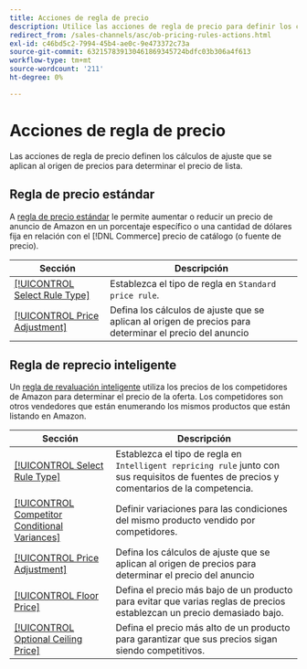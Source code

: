 ```yaml
---
title: Acciones de regla de precio
description: Utilice las acciones de regla de precio para definir los cálculos de ajuste que se aplican al origen de precios para determinar el precio de cotización de Amazon.
redirect_from: /sales-channels/asc/ob-pricing-rules-actions.html
exl-id: c46bd5c2-7994-45b4-ae0c-9e473372c73a
source-git-commit: 632157839130461869345724bdfc03b306a4f613
workflow-type: tm+mt
source-wordcount: '211'
ht-degree: 0%

---
```


# Acciones de regla de precio

Las acciones de regla de precio definen los cálculos de ajuste que se aplican al origen de precios para determinar el precio de lista.

## Regla de precio estándar

A [regla de precio estándar](./standard-price-rules.md) le permite aumentar o reducir un precio de anuncio de Amazon en un porcentaje específico o una cantidad de dólares fija en relación con el [!DNL Commerce] precio de catálogo (o fuente de precio).

| Sección | Descripción |
|--- |--- |
| [[!UICONTROL Select Rule Type]](./standard-price-rules.md) | Establezca el tipo de regla en `Standard price rule`. |
| [[!UICONTROL Price Adjustment]](./standard-price-rules.md) | Defina los cálculos de ajuste que se aplican al origen de precios para determinar el precio del anuncio |

## Regla de reprecio inteligente

Un [regla de revaluación inteligente](./intelligent-repricing-rules.md) utiliza los precios de los competidores de Amazon para determinar el precio de la oferta. Los competidores son otros vendedores que están enumerando los mismos productos que están listando en Amazon.

| Sección | Descripción |
|--- |--- |
| [[!UICONTROL Select Rule Type]](./intelligent-repricing-rules.md) | Establezca el tipo de regla en `Intelligent repricing rule` junto con sus requisitos de fuentes de precios y comentarios de la competencia. |
| [[!UICONTROL Competitor Conditional Variances]](./competitor-conditional-variances.md) | Definir variaciones para las condiciones del mismo producto vendido por competidores. |
| [[!UICONTROL Price Adjustment]](./price-adjustment.md) | Defina los cálculos de ajuste que se aplican al origen de precios para determinar el precio del anuncio |
| [[!UICONTROL Floor Price]](./floor-price.md) | Defina el precio más bajo de un producto para evitar que varias reglas de precios establezcan un precio demasiado bajo. |
| [[!UICONTROL Optional Ceiling Price]](./optional-ceiling-price.md) | Defina el precio más alto de un producto para garantizar que sus precios sigan siendo competitivos. |
